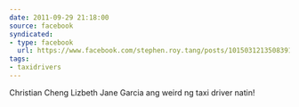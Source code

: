 ```yaml
---
date: 2011-09-29 21:18:00
source: facebook
syndicated:
- type: facebook
  url: https://www.facebook.com/stephen.roy.tang/posts/10150312135083912
tags:
- taxidrivers
---
```


Christian Cheng Lizbeth Jane Garcia ang weird ng taxi driver natin!